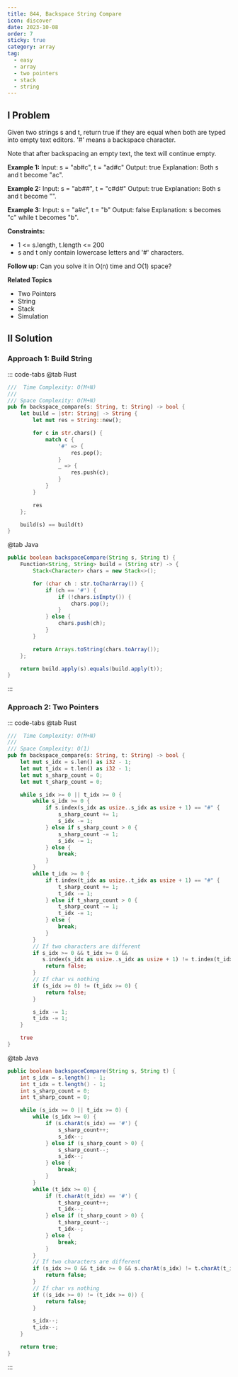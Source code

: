 ```yaml
---
title: 844, Backspace String Compare
icon: discover
date: 2023-10-08
order: 7
sticky: true
category: array
tag: 
  - easy
  - array
  - two pointers
  - stack
  - string
---
```


## I Problem
Given two strings s and t, return true if they are equal when both are typed into empty text editors. '#' means a backspace character.

Note that after backspacing an empty text, the text will continue empty.

**Example 1:**
Input: s = "ab#c", t = "ad#c"
Output: true
Explanation: Both s and t become "ac".

**Example 2:**
Input: s = "ab##", t = "c#d#"
Output: true
Explanation: Both s and t become "".

**Example 3:**
Input: s = "a#c", t = "b"
Output: false
Explanation: s becomes "c" while t becomes "b".

**Constraints:**

- 1 <= s.length, t.length <= 200
- s and t only contain lowercase letters and '#' characters.

**Follow up:**
Can you solve it in O(n) time and O(1) space?

**Related Topics**

- Two Pointers
- String
- Stack
- Simulation


## II Solution
### Approach 1: Build String
::: code-tabs
@tab Rust
```rust
///  Time Complexity: O(M+N)
///
/// Space Complexity: O(M+N)
pub fn backspace_compare(s: String, t: String) -> bool {
    let build = |str: String| -> String {
        let mut res = String::new();

        for c in str.chars() {
            match c {
                '#' => {
                    res.pop();
                }
                _ => {
                    res.push(c);
                }
            }
        }

        res
    };

    build(s) == build(t)
}
```

@tab Java
```java
public boolean backspaceCompare(String s, String t) {
    Function<String, String> build = (String str) -> {
        Stack<Character> chars = new Stack<>();

        for (char ch : str.toCharArray()) {
            if (ch == '#') {
                if (!chars.isEmpty()) {
                    chars.pop();
                }
            } else {
                chars.push(ch);
            }
        }

        return Arrays.toString(chars.toArray());
    };

    return build.apply(s).equals(build.apply(t));
}
```
:::

### Approach 2: Two Pointers
::: code-tabs
@tab Rust
```rust
///  Time Complexity: O(M+N)
///
/// Space Complexity: O(1)
pub fn backspace_compare(s: String, t: String) -> bool {
    let mut s_idx = s.len() as i32 - 1;
    let mut t_idx = t.len() as i32 - 1;
    let mut s_sharp_count = 0;
    let mut t_sharp_count = 0;

    while s_idx >= 0 || t_idx >= 0 {
        while s_idx >= 0 {
            if s.index(s_idx as usize..s_idx as usize + 1) == "#" {
                s_sharp_count += 1;
                s_idx -= 1;
            } else if s_sharp_count > 0 {
                s_sharp_count -= 1;
                s_idx -= 1;
            } else {
                break;
            }
        }
        while t_idx >= 0 {
            if t.index(t_idx as usize..t_idx as usize + 1) == "#" {
                t_sharp_count += 1;
                t_idx -= 1;
            } else if t_sharp_count > 0 {
                t_sharp_count -= 1;
                t_idx -= 1;
            } else {
                break;
            }
        }
        // If two characters are different
        if s_idx >= 0 && t_idx >= 0 && 
           s.index(s_idx as usize..s_idx as usize + 1) != t.index(t_idx as usize..t_idx as usize + 1) {
            return false;
        }
        // If char vs nothing
        if (s_idx >= 0) != (t_idx >= 0) {
            return false;
        }

        s_idx -= 1;
        t_idx -= 1;
    }

    true
}
```

@tab Java
```java
public boolean backspaceCompare(String s, String t) {
    int s_idx = s.length() - 1;
    int t_idx = t.length() - 1;
    int s_sharp_count = 0;
    int t_sharp_count = 0;

    while (s_idx >= 0 || t_idx >= 0) {
        while (s_idx >= 0) {
            if (s.charAt(s_idx) == '#') {
                s_sharp_count++;
                s_idx--;
            } else if (s_sharp_count > 0) {
                s_sharp_count--;
                s_idx--;
            } else {
                break;
            }
        }
        while (t_idx >= 0) {
            if (t.charAt(t_idx) == '#') {
                t_sharp_count++;
                t_idx--;
            } else if (t_sharp_count > 0) {
                t_sharp_count--;
                t_idx--;
            } else {
                break;
            }
        }
        // If two characters are different
        if (s_idx >= 0 && t_idx >= 0 && s.charAt(s_idx) != t.charAt(t_idx)) {
            return false;
        }
        // If char vs nothing
        if ((s_idx >= 0) != (t_idx >= 0)) {
            return false;
        }

        s_idx--;
        t_idx--;
    }

    return true;
}
```
:::